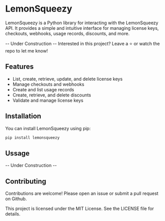 # LemonSqueezy

LemonSqueezy is a Python library for interacting with the LemonSqueezy API. It provides a simple and intuitive interface for managing license keys, checkouts, webhooks, usage records, discounts, and more.

-- Under Construction --
Interested in this project? Leave a ⭐️ or watch the repo to let me know!

## Features

- List, create, retrieve, update, and delete license keys
- Manage checkouts and webhooks
- Create and list usage records
- Create, retrieve, and delete discounts
- Validate and manage license keys

## Installation

You can install LemonSqueezy using pip:

```sh
pip install lemonsqueezy
```

## Ussage

-- Under Construction --

## Contributing

Contributions are welcome! Please open an issue or submit a pull request on Github.

This project is licensed under the MIT License. See the LICENSE file for details.
